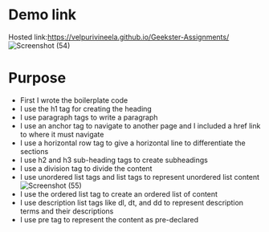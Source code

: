 # Demo link
Hosted link:https://velpurivineela.github.io/Geekster-Assignments/
![Screenshot (54)](https://github.com/VelpuriVineela/Geekster-Assignments/assets/134683293/907c7bd3-34a4-4c69-97b7-20cd78d93d63)
# Purpose
- First I wrote the boilerplate code
- I use the h1 tag for creating the heading 
- I use paragraph tags to write a paragraph
- I use an anchor tag to navigate to another page and I included a href link to where it must navigate
- I use a horizontal row tag to give a horizontal line to differentiate the sections
- I use h2 and h3 sub-heading tags to create subheadings
- I use a division tag to divide the content
- I use unordered list tags and list tags to represent unordered list content
![Screenshot (55)](https://github.com/VelpuriVineela/Geekster-Assignments/assets/134683293/4c56518b-a920-4719-9b31-f6a28a4574da)
- I use the ordered list tag to create an ordered list of content
- I use description list tags like dl, dt, and dd to represent description terms and their descriptions
- I use pre tag to represent the content as pre-declared


